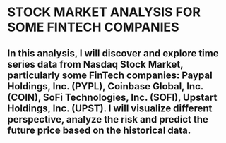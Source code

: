 # STOCK MARKET ANALYSIS FOR SOME FINTECH COMPANIES

## In this analysis, I will discover and explore time series data from Nasdaq Stock Market, particularly some FinTech companies: Paypal Holdings, Inc. (PYPL), Coinbase Global, Inc. (COIN), SoFi Technologies, Inc. (SOFI), Upstart Holdings, Inc. (UPST). I will visualize different perspective, analyze the risk and predict the future price based on the historical data.

